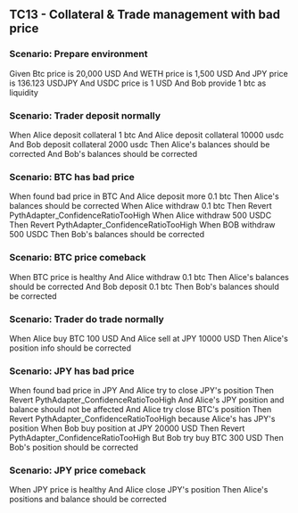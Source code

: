 ## TC13 - Collateral & Trade management with bad price

### Scenario: Prepare environment
Given Btc price is 20,000 USD
And WETH price is 1,500 USD
And JPY price is 136.123 USDJPY
And USDC price is 1 USD
And Bob provide 1 btc as liquidity


### Scenario: Trader deposit normally
When Alice deposit collateral 1 btc
And Alice deposit collateral 10000 usdc
And Bob deposit collateral 2000 usdc
Then Alice's balances should be corrected
And Bob's balances should be corrected

### Scenario: BTC has bad price
When found bad price in BTC
And Alice deposit more 0.1 btc
Then Alice's balances should be corrected
When Alice withdraw 0.1 btc
Then Revert PythAdapter_ConfidenceRatioTooHigh
When Alice withdraw 500 USDC
Then Revert PythAdapter_ConfidenceRatioTooHigh 
When BOB withdraw 500 USDC
Then Bob's balances should be corrected

### Scenario: BTC price comeback
When BTC price is healthy
And Alice withdraw 0.1 btc
Then Alice's balances should be corrected
And Bob deposit 0.1 btc
Then Bob's balances should be corrected

### Scenario: Trader do trade normally
When Alice buy BTC 100 USD
And Alice sell at JPY 10000 USD
Then Alice's position info should be corrected

### Scenario: JPY has bad price
When found bad price in JPY
And Alice try to close JPY's position
Then Revert PythAdapter_ConfidenceRatioTooHigh 
And Alice's JPY position and balance should not be affected
And Alice try close BTC's position
Then Revert PythAdapter_ConfidenceRatioTooHigh because Alice's has JPY's position
When Bob buy position at JPY 20000 USD
Then Revert PythAdapter_ConfidenceRatioTooHigh
But Bob try buy BTC 300 USD
Then Bob's position should be corrected

### Scenario: JPY price comeback
When JPY price is healthy
And Alice close JPY's position
Then Alice's positions and balance should be corrected
